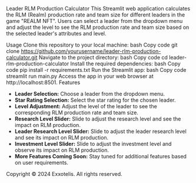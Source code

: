 Leader RLM Production Calculator
This Streamlit web application calculates the RLM (Realm) production rate and team size for different leaders in the game "REALM NFT". Users can select a leader from the dropdown menu and adjust the level to see the RLM production rate and team size based on the selected leader's attributes and level.

Usage
Clone this repository to your local machine:
bash
Copy code
git clone https://github.com/yourusername/leader-rlm-production-calculator.git
Navigate to the project directory:
bash
Copy code
cd leader-rlm-production-calculator
Install the required dependencies:
bash
Copy code
pip install -r requirements.txt
Run the Streamlit app:
bash
Copy code
streamlit run main.py
Access the app in your web browser at http://localhost:8501.
Features

- **Leader Selection:** Choose a leader from the dropdown menu.
- **Star Rating Selection:** Select the star rating for the chosen leader.
- **Level Adjustment:** Adjust the level of the leader to see the corresponding RLM production rate and team size.
- **Research Level Slider:** Slide to adjust the research level and see the impact on RLM production.
- **Leader Research Level Slider:** Slide to adjust the leader research level and see its impact on RLM production.
- **Investment Level Slider:** Slide to adjust the investment level and observe its impact on RLM production.
- **More Features Coming Soon:** Stay tuned for additional features based on user requirements.

Copyright
© 2024 Exxotelis. All rights reserved.